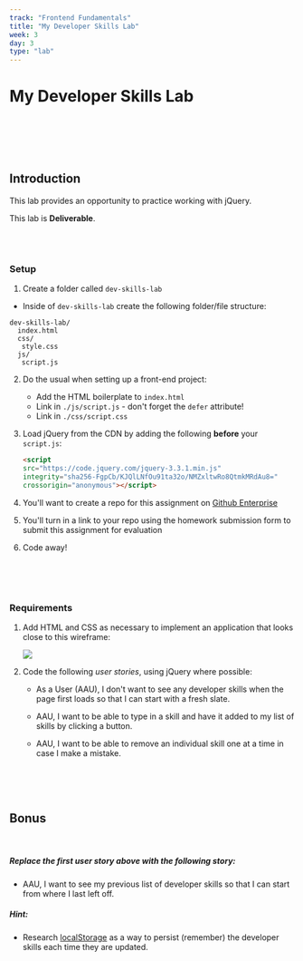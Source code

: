 ```yaml
---
track: "Frontend Fundamentals"
title: "My Developer Skills Lab"
week: 3
day: 3
type: "lab"
---
```


# My Developer Skills Lab


<br>
<br>
<br>
<br>

## Introduction

This lab provides an opportunity to practice working with jQuery.

This lab is **Deliverable**.


<br>
<br>


### Setup  

1. Create a folder called `dev-skills-lab`
- Inside of `dev-skills-lab` create the following folder/file structure:

```shell
dev-skills-lab/
  index.html
  css/
   style.css
  js/
   script.js
```


2. Do the usual when setting up a front-end project:
	- Add the HTML boilerplate to `index.html`
	- Link in `./js/script.js` - don't forget the `defer` attribute!
	- Link in `./css/script.css`

3. Load jQuery from the CDN by adding the following **before** your `script.js`:
	
	```html
	<script
	src="https://code.jquery.com/jquery-3.3.1.min.js"
	integrity="sha256-FgpCb/KJQlLNfOu91ta32o/NMZxltwRo8QtmkMRdAu8="
	crossorigin="anonymous"></script>
	```

4. You'll want to create a repo for this assignment on [Github Enterprise](https://git.generalassemb.ly)

5. You'll turn in a link to your repo using the homework submission form to submit this assignment for evaluation

6. Code away!

<br>
<br>
<br>



### Requirements

1. Add HTML and CSS as necessary to implement an application that looks close to this wireframe:

	<img src="https://i.imgur.com/k06ZMEN.png">
	
2. Code the following _user stories_, using jQuery where possible:

	- As a User (AAU), I don't want to see any developer skills when the page first loads so that I can start with a fresh slate.

	- AAU, I want to be able to type in a skill and have it added to my list of skills by clicking a button.

	- AAU, I want to be able to remove an individual skill one at a time in case I make a mistake.


<br>
<br>
<br>



## Bonus


<br>

##### Replace the first user story above with the following story:

- AAU, I want to see my previous list of developer skills so that I can start from where I last left off.

##### Hint:

- Research [localStorage](https://developer.mozilla.org/en-US/docs/Web/API/Window/localStorage) as a way to persist (remember) the developer skills each time they are updated.

